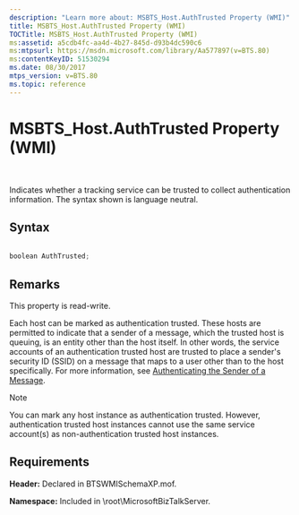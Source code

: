 ```yaml
---
description: "Learn more about: MSBTS_Host.AuthTrusted Property (WMI)"
title: MSBTS_Host.AuthTrusted Property (WMI)
TOCTitle: MSBTS_Host.AuthTrusted Property (WMI)
ms:assetid: a5cdb4fc-aa4d-4b27-845d-d93b4dc590c6
ms:mtpsurl: https://msdn.microsoft.com/library/Aa577897(v=BTS.80)
ms:contentKeyID: 51530294
ms.date: 08/30/2017
mtps_version: v=BTS.80
ms.topic: reference
---
```


# MSBTS\_Host.AuthTrusted Property (WMI)

 

Indicates whether a tracking service can be trusted to collect authentication information. The syntax shown is language neutral.

## Syntax

```C#
  
boolean AuthTrusted;  
```

## Remarks

This property is read-write.

Each host can be marked as authentication trusted. These hosts are permitted to indicate that a sender of a message, which the trusted host is queuing, is an entity other than the host itself. In other words, the service accounts of an authentication trusted host are trusted to place a sender's security ID (SSID) on a message that maps to a user other than to the host specifically. For more information, see [Authenticating the Sender of a Message](https://msdn.microsoft.com/library/aa561080\(v=bts.80\)).


> [!NOTE]
> <P>You can mark any host instance as authentication trusted. However, authentication trusted host instances cannot use the same service account(s) as non-authentication trusted host instances.</P>



## Requirements

**Header:** Declared in BTSWMISchemaXP.mof.

**Namespace:** Included in \\root\\MicrosoftBizTalkServer.

